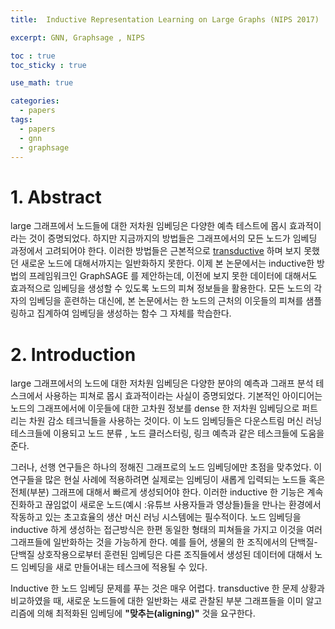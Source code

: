 ```yaml
---
title:  Inductive Representation Learning on Large Graphs (NIPS 2017)

excerpt: GNN, Graphsage , NIPS

toc : true
toc_sticky : true  

use_math: true

categories:
  - papers
tags:
  - papers
  - gnn
  - graphsage
---
```


# 1. Abstract

large 그래프에서 노드들에 대한 저차원 임베딩은 다양한 예측 테스트에 몹시 효과적이라는 것이 증명되었다. 하지만 지금까지의 방법들은 그래프에서의 모든 노드가 임베딩 과정에서 고려되어야 한다. 이러한 방법들은 근본적으로 [transductive](https://en.wikipedia.org/wiki/Transduction_(machine_learning)) 하며 보지 못했던 새로운 노드에 대해서까지는 일반화하지 못한다. 이제
본 논문에서는 inductive한 방법의 프레임워크인 GraphSAGE 를 제안하는데, 이전에 보지 못한 데이터에
대해서도 효과적으로 임베딩을 생성할 수 있도록 노드의 피쳐 정보들을 활용한다. 모든 노드의 각자의 임베딩을 훈련하는 대신에, 본 논문에서는 한 노드의 근처의 이웃들의 피쳐를 샘플링하고 집계하여
임베딩을 생성하는 함수 그 자체를 학습한다. 

# 2. Introduction 
large 그래프에서의 노드에 대한 저차원 임베딩은 다양한 분야의 예측과 그래프 분석 테스크에서 사용하는
피쳐로 몹시 효과적이라는 사실이 증명되었다. 기본적인 아이디어는 노드의 그래프에서에 이웃들에 대한 고차원 정보를 dense 한 저차원 임베딩으로 퍼트리는 차원 감소 테크닉들을 사용하는 것이다. 이 노드 임베딩들은 다운스트림 머신 러닝 테스크들에 이용되고 노드 분류 , 노드 클러스터링, 링크 예측과 같은
테스크들에 도움을 준다.

그러나, 선행 연구들은 하나의 정해진 그래프로의 노드 임베딩에만 초점을 맞추었다. 이 연구들을 많은 
현실 사례에 적용하려면 실제로는 임베딩이 새롭게 입력되는 노드들 혹은 전체(부분) 그래프에 대해서
빠르게 생성되어야 한다. 이러한 inductive 한 기능은 계속 진화하고 끊임없이 새로운 노드(예시 :유튜브 사용자들과 영상들)들을 만나는 환경에서 작동하고 있는 초고효율의 생산 머신 러닝 시스템에는 필수적이다. 노드 임베딩을 inductive 하게 생성하는 접근방식은 한편 동일한 형태의 피쳐들을 가지고 이것을 여러 그래프들에 일반화하는 것을 가능하게 한다. 예를 들어, 생물의 한 조직에서의 단백질-단백질 상호작용으로부터 훈련된 임베딩은 다른 조직들에서 생성된 데이터에 대해서 노드 임베딩을 새로 만들어내는
테스크에 적용될 수 있다.

Inductive 한 노드 임베딩 문제를 푸는 것은 매우 어렵다. transductive 한 문제 상황과 비교하였을 때, 새로운 노드들에 대한 일반화는 새로 관찰된 부분 그래프들을 이미 알고리즘에
의해 최적화된 임베딩에 **"맞추는(aligning)"** 것을 요구한다.



